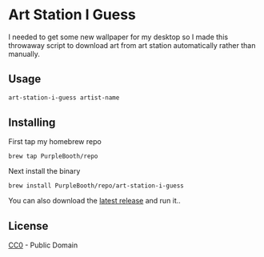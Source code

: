 # Art Station I Guess

I needed to get some new wallpaper for my desktop so I made this throwaway script to download art from art station automatically rather than manually.

## Usage

```bash
art-station-i-guess artist-name
```


## Installing

First tap my homebrew repo

``` shell
brew tap PurpleBooth/repo
```

Next install the binary

``` shell
brew install PurpleBooth/repo/art-station-i-guess
```

You can also download the [latest
release](https://github.com/PurpleBooth/art-station-i-guess/releases/latest)
and run it..

## License

[CC0](LICENSE.md) - Public Domain
